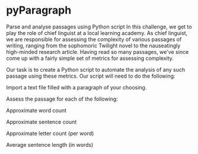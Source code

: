 # pyParagraph
Parse and analyse passages using Python script
In this challenge, we get to play the role of chief linguist at a local learning academy. As chief linguist, we are responsible for assessing the complexity of various passages of writing, ranging from the sophomoric Twilight novel to the nauseatingly high-minded research article. Having read so many passages, we've since come up with a fairly simple set of metrics for assessing complexity.

Our task is to create a Python script to automate the analysis of any such passage using these metrics. Our script will need to do the following:

Import a text file filled with a paragraph of your choosing.

Assess the passage for each of the following:

Approximate word count

Approximate sentence count

Approximate letter count (per word)

Average sentence length (in words)